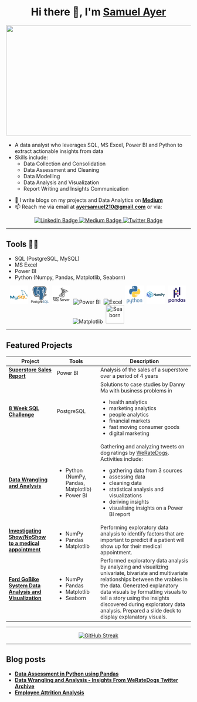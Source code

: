 <div align="center">
  
# Hi there :wave:, I'm [Samuel Ayer](https://www.linkedin.com/in/samuel-t-ayer-3a278b221/)
</div>

<div align="center">
  <img src="https://media.giphy.com/media/dWesBcTLavkZuG35MI/giphy.gif" width="600" height="300"/>
</div>


* A data analyst who leverages SQL, MS Excel, Power BI and Python to extract actionable insights from data
* Skills include:
   * Data Collection and Consolidation
   * Data Assessment and Cleaning
   * Data Modelling
   * Data Analysis and Visualization
   * Report Writing and Insights Communication

- 📝 I write blogs on my projects and Data Analytics on **[Medium](https://medium.com/@ayersamuel07)**
- 📫 Reach me via email at **[ayersamuel210@gmail.com](ayersamuel210@gmail.com)** or via:

<div align="center" id="badges">
  <a href="https://www.linkedin.com/in/samuel-t-ayer-3a278b221/">
    <img src="https://img.shields.io/badge/LinkedIn-blue?style=for-the-badge&logo=linkedin&logoColor=white" alt="LinkedIn Badge"/>
  </a>
  <a href="https://medium.com/@ayersamuel07">
    <img src="https://img.shields.io/badge/Medium-black?logo=medium&logoColor=white&style=for-the-badge" alt="Medium Badge"/>
  </a>
  <a href="https://twitter.com/samuelayer07">
    <img src="https://img.shields.io/badge/Twitter-blue?style=for-the-badge&logo=twitter&logoColor=white" alt="Twitter Badge"/>
  </a>
</div>



-----------------------------

## Tools :man_technologist:

* SQL (PostgreSQL, MySQL)
* MS Excel
* Power BI
* Python (Numpy, Pandas, Matplotlib, Seaborn)

<div align="center">
  <img src="https://github.com/devicons/devicon/blob/master/icons/mysql/mysql-original-wordmark.svg" title="MySQL" alt="MySQL" width="50" height="50"/>&nbsp;
  <img src="https://github.com/devicons/devicon/blob/master/icons/postgresql/postgresql-original-wordmark.svg" title="PostgreSQL" alt="PostgreSQL" width="50" height="50"/>&nbsp;
   <img src="https://github.com/devicons/devicon/blob/master/icons/microsoftsqlserver/microsoftsqlserver-plain-wordmark.svg" title="SQL Server" alt="SQL Server" width="50" height="50"/>&nbsp;
  <img src="https://upload.wikimedia.org/wikipedia/commons/c/cf/New_Power_BI_Logo.svg" title="Power BI" alt="Power BI" width="50" height="50"/>&nbsp;
  <img src="https://upload.wikimedia.org/wikipedia/commons/3/34/Microsoft_Office_Excel_%282019%E2%80%93present%29.svg" title="Excel" alt="Excel" width="50" height="50"/>&nbsp;
  <img src="https://github.com/devicons/devicon/blob/master/icons/python/python-original-wordmark.svg" title="Python"  alt="Python" width="50" height="50"/>&nbsp;
  <img src="https://github.com/devicons/devicon/blob/master/icons/numpy/numpy-original-wordmark.svg" title="NumPy"  alt="NumPy" width="50" height="50"/>&nbsp;
  <img src="https://github.com/devicons/devicon/blob/master/icons/pandas/pandas-original-wordmark.svg" title="Pandas" alt="Pandas" width="50" height="50"/>&nbsp;
  <img src="https://onlineidealab.com/wp-content/uploads/matplotlib.png" title="Matplotlib" alt="Matplotlib" width="50" height="50"/>&nbsp;
  <img src="https://seaborn.pydata.org/_images/logo-tall-lightbg.svg" title="Seaborn" **alt="Seaborn" width="50" height="50"/>
</div>


--------------------------------------

 ## Featured Projects
  
|Project|Tools |Description|
|----------|------------|------------|
|**[Superstore Sales Report](https://github.com/Outis09/Superstore-Sales-Report)**| Power BI| Analysis of the sales of a superstore over a period of 4 years|
|**[8 Week SQL Challenge](https://github.com/Outis09/8-Week-SQL-Challenge)**| PostgreSQL| Solutions to case studies by Danny Ma with business problems in <ul><li>health analytics</li><li>marketing analytics</li><li>people analytics</li><li>financial markets</li><li>fast moving consumer goods</li><li>digital marketing</li></ul>
|**[Data Wrangling and Analysis](https://github.com/Outis09/Data-Wrangling-and-Analysis)**|<ul><li>Python (NumPy, Pandas, Matplotlib)</li><li>Power BI</li>| Gathering and analyzing tweets on dog ratings by [WeRateDogs](https://twitter.com/dog_rates). Activities include:<ul><li>gathering data from 3 sources</li><li>assessing data</li><li>cleaning data</li><li>statistical analysis and visualizations</li><li>deriving insights</li><li>visualising insights on a Power BI report</li></ul>
|**[Investigating Show/NoShow to a medical appointment](https://github.com/Outis09/Investiagating-medical-dataset)**| <ul><li>NumPy</li><li>Pandas</li><li>Matplotlib</li></ul>| Performing exploratory data analysis to identify factors that are important to predict if a patient will show up for their medical appointment.
| **[Ford GoBike System Data Analysis and Visualization](https://github.com/Outis09/Ford-GoBike)**|<ul><li>NumPy</li><li>Pandas</li><li>Matplotlib</li><li> Seaborn</li></ul>|Performed exploratory data analysis by analyzing and visualizing univariate, bivariate and multivariate relationships between the vrables in the data. Generated explanatory data visuals by formatting visuals to tell a story using the insights discovered during exploratory data analysis. Prepared a slide deck to display explanatory visuals.
--------------------------------------

<div align="center">

[![GitHub Streak](https://streak-stats.demolab.com/?user=Outis09&theme=tokyonight_duo)](https://git.io/streak-stats)
 
</div>

  ---------------------------------------------------
  
## Blog posts
* **[Data Assessment in Python using Pandas](https://medium.com/@ayersamuel07/data-assessment-in-python-using-pandas-b47318f42aef)** 
* **[Data Wrangling and Analysis - Insights From WeRateDogs Twitter Archive](https://medium.com/@ayersamuel07/data-wrangling-and-analysis-insights-from-weratedogs-twitter-archive-28bc9d3862c9)**
* **[Employee Attrition Analysis](https://medium.com/@ayersamuel07/employee-attrition-analysis-8f96a8d8126?source=user_profile---------0----------------------------)**

<!---
Outis09/Outis09 is a ✨ special ✨ repository because its `README.md` (this file) appears on your GitHub profile.
You can click the Preview link to take a look at your changes.
--->
